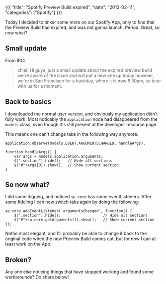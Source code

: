 {{{
  "title": "Spotify Preview Build expired",
  "date": "2012-02-11",
  "categories": ["Spotify"]
}}}

Today I decided to tinker some more on our Spotify App, only to find that the Preview Build had expired, and was not gonna launch. Period. Great, so now what?

<!--more-->

## Small update

From IRC:

> chiel: Hi guys, just a small update about the expired preview build we're aware of the issue and will put a new one up today however, we're in San Francisco for a hackday, where it is now 8.30am, so bear with us for a moment.

## Back to basics

I downloaded the normal user version, and obviously my application didn't fully work. Most noticably the `application` node had disappeared from the `models` class, even though it's still present at the developer resource page.

This means one can't change tabs in the following way anymore:

    application.observe(models.EVENT.ARGUMENTSCHANGED, handleArgs);

    function handleArgs() {
        var args = models.application.arguments;
        $(".section").hide();   // Hide all sections
        $("#"+args[0]).show();  // Show current section
    }


## So now what?

I did some digging, and noticed `sp.core` has some eventListeners. After some fiddling I can now switch tabs again by doing the following:

    sp.core.addEventListener('argumentsChanged', function() {
        $(".section").hide();                   // Hide all sections
        $("#"+sp.core.getArguments()).show();   // Show current section
    });


Nothe most elegant, and I'll probably be able to change it back to the original code when the new Preview Build comes out, but for now I can at least work on the App.

## Broken?

Any one else noticing things that have stopped working and found some workarounds? Do share below!
